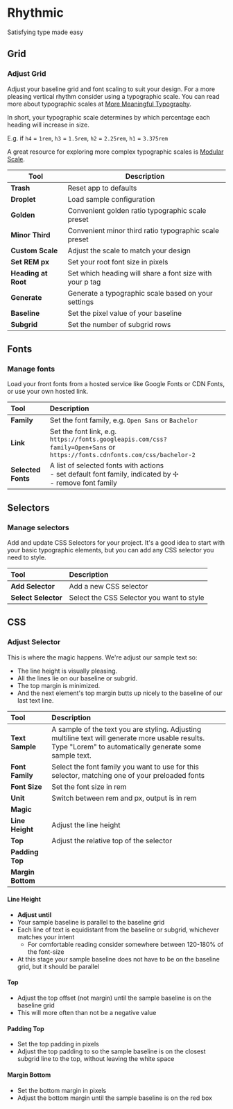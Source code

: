 # Rhythmic

Satisfying type made easy

## Grid

### Adjust Grid

Adjust your baseline grid and font scaling to suit your design. For a more pleasing vertical rhythm consider using a typographic scale. You can read more about typographic scales at [More Meaningful Typography](https://alistapart.com/article/more-meaningful-typography/).

In short, your typographic scale determines by which percentage each heading will increase in size.

E.g. if `h4` = `1rem`, `h3` = `1.5rem`, `h2` = `2.25rem`, `h1` = `3.375rem`

A great resource for exploring more complex typographic scales is [Modular Scale](https://www.modularscale.com/).

| Tool                | Description                                              |
| ------------------- | -------------------------------------------------------- |
| **Trash**           | Reset app to defaults                                    |
| **Droplet**         | Load sample configuration                                |
| **Golden**          | Convenient golden ratio typographic scale preset         |
| **Minor Third**     | Convenient minor third ratio typographic scale preset    |
| **Custom Scale**    | Adjust the scale to match your design                    |
| **Set REM px**      | Set your root font size in pixels                        |
| **Heading at Root** | Set which heading will share a font size with your p tag |
| **Generate**        | Generate a typographic scale based on your settings      |
| **Baseline**        | Set the pixel value of your baseline                     |
| **Subgrid**         | Set the number of subgrid rows                           |

## Fonts

### Manage fonts

Load your front fonts from a hosted service like Google Fonts or CDN Fonts, or use your own hosted link.

| Tool               | Description                                                                                                                |
| :----------------- | :------------------------------------------------------------------------------------------------------------------------- |
| **Family**         | Set the font family, e.g. `Open Sans` or `Bachelor`                                                                        |
| **Link**           | Set the font link, e.g. `https://fonts.googleapis.com/css?family=Open+Sans` or `https://fonts.cdnfonts.com/css/bachelor-2` |
| **Selected Fonts** | A list of selected fonts with actions<br /> - set default font family, indicated by ✢<br /> - remove font family           |

## Selectors

### Manage selectors

Add and update CSS Selectors for your project. It's a good idea to start with your basic typographic elements, but you can add any CSS selector you need to style.

| Tool                | Description                               |
| :------------------ | :---------------------------------------- |
| **Add Selector**    | Add a new CSS selector                    |
| **Select Selector** | Select the CSS Selector you want to style |

## CSS

### Adjust Selector

This is where the magic happens. We're adjust our sample text so:

- The line height is visually pleasing.
- All the lines lie on our baseline or subgrid.
- The top margin is minimized.
- And the next element's top margin butts up nicely to the baseline of our last text line.

| Tool              | Description                                                                                                                                                |
| :---------------- | :--------------------------------------------------------------------------------------------------------------------------------------------------------- |
| **Text Sample**   | A sample of the text you are styling. Adjusting multiline text will generate more usable results. Type "Lorem" to automatically generate some sample text. |
| **Font Family**   | Select the font family you want to use for this selector, matching one of your preloaded fonts                                                             |
| **Font Size**     | Set the font size in rem                                                                                                                                   |
| **Unit**          | Switch between rem and px, output is in rem                                                                                                                |
| **Magic**         |                                                                                                                                                            |
| **Line Height**   | Adjust the line height                                                                                                                                     |
| **Top**           | Adjust the relative top of the selector                                                                                                                    |
| **Padding Top**   |                                                                                                                                                            |
| **Margin Bottom** |                                                                                                                                                            |

#### Line Height

  - **Adjust until**
  - Your sample baseline is parallel to the baseline grid
  - Each line of text is equidistant from the baseline or subgrid, whichever matches your intent
    - For comfortable reading consider somewhere between 120-180% of the font-size
  - At this stage your sample baseline does not have to be on the baseline grid, but it should be parallel

#### Top 

  - Adjust the top offset (not margin) until the sample baseline is on the baseline grid
  - This will more often than not be a negative value

#### Padding Top

  - Set the top padding in pixels
  - Adjust the top padding to so the sample baseline is on the closest subgrid line to the top, without leaving the white space

#### Margin Bottom

  - Set the bottom margin in pixels
  - Adjust the bottom margin until the sample baseline is on the red box